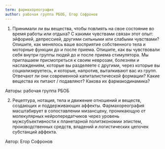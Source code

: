 ```yaml
---
term: фармахореография
author: рабочая группа РБОБ, Егор Софронов
---
```

1) Принимали ли вы вещества, чтобы повлиять на свое состояние во время работы или отдыха? С какими чувствами связан этот опыт: эйфорией, депрессией, другими сильными или слабыми чувствами? Опишите, как менялось ваше восприятие собственного тела и моторные функции до и после приема. Опишите, как вы чувствовали себя внутри группы людей до и после приема стимулятора. Мы приглашаем присмотреться к своим неврозам, болезням и наслаждениям, которые вы разделяете с другими, через которые вы социализируетесь, и которые, напротив, выталкивают вас из групп. Отвечают ли они современной капиталистической формации? Какие вещества их питают / подавляют? Какова их фармакодинамика?

Авторы: рабочая группа РБОБ

2) Рецептура, нотация, телa и движение отношений и веществ, создающих и поддерживающих аффекты. Фармахореография масштабирует в сопоставлении мизансцену, проникающую от молекулярных нейропередатчиков через уровень мужсубъективности к планетарной политэкономии эпистем, производственных средств, владений и логистических цепочек субстанций аффекта.

Автор: Егор Софронов

